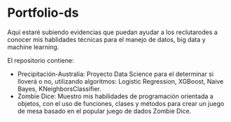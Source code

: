# Portfolio-ds
Aquí estaré subiendo evidencias que puedan ayudar a los reclutarodes a conocer mis hablidades técnicas para el manejo de datos, big data y machine learning.

El repositorio contiene:
- Precipitación-Australia: Proyecto Data Science para el determinar si lloverá o no, utilizando algoritmos: Logistic Regression, XGBoost, Naive Bayes, KNeighborsClassifier.
- Zombie Dice: Muestro mis habilidades de programación orientada a objetos, con el uso de funciones, clases y métodos para crear un juego de mesa basado en el popular juego de dados Zombie Dice.
